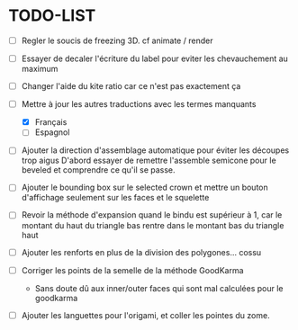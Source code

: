 # TODO-LIST

* [ ] Regler le soucis de freezing 3D. cf animate / render
  
* [ ] Essayer de decaler l'écriture du label 
  pour eviter les chevauchement au maximum
  
* [ ] Changer l'aide du kite ratio 
  car ce n'est pas exactement ça

* [ ] Mettre à jour les autres traductions avec les termes manquants
  * [x] Français 
  * [ ] Espagnol

* [ ] Ajouter la direction d'assemblage automatique pour éviter les découpes trop aigus
  D'abord essayer de remettre l'assemble semicone pour le beveled
  et comprendre ce qu'il se passe.
  
* [ ] Ajouter le bounding box sur le selected crown et mettre un bouton d'affichage
  seulement sur les faces et le squelette
  
* [ ] Revoir la méthode d'expansion quand le bindu est supérieur à 1, 
  car le montant du haut du triangle bas rentre dans le montant bas du triangle haut 
  
* [ ] Ajouter les renforts en plus de la division des polygones... cossu

* [ ] Corriger les points de la semelle de la méthode GoodKarma
    * Sans doute dû aux inner/outer faces qui sont mal calculées pour le goodkarma

* [ ] Ajouter les languettes pour l'origami, et coller les pointes du zome.


